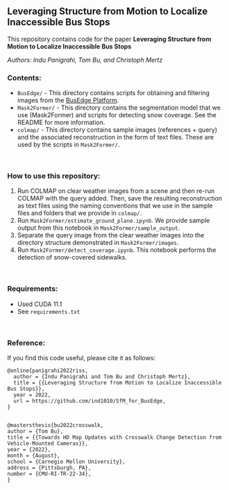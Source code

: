 ## Leveraging Structure from Motion to Localize Inaccessible Bus Stops
This repository contains code for the paper **Leveraging Structure from Motion to Localize Inaccessible Bus Stops**

*Authors: Indu Panigrahi, Tom Bu, and Christoph Mertz*
<br>

### Contents:
* ``BusEdge/`` - This directory contains scripts for obtaining and filtering images from the [BusEdge Platform](https://github.com/CanboYe/BusEdge).
* ``Mask2Former/`` - This directory contains the segmentation model that we use (Mask2Former) and scripts for detecting snow coverage. See the README for more information.
* ``colmap/`` - This directory contains sample images (references + query) and the associated reconstruction in the form of text files. These are used by the scripts in ``Mask2Former/``.
<br>

### How to use this repository:
1. Run COLMAP on clear weather images from a scene and then re-run COLMAP with the query added. Then, save the resulting reconstruction as text files using the naming conventions that we use in the sample files and folders that we provide in ``colmap/``.
2. Run ``Mask2Former/estimate_ground_plane.ipynb``. We provide sample output from this notebook in ``Mask2Former/sample_output``.
3. Separate the query image from the clear weather images into the directory structure demonstrated in ``Mask2Former/images``.
4. Run ``Mask2Former/detect_coverage.ipynb``. This notebook performs the detection of snow-covered sidewalks.
<br>

### Requirements:
* Used CUDA 11.1
* See ``requirements.txt``
<br>

### Reference:
If you find this code useful, please cite it as follows:
```
@online{panigrahi2022riss,
  author = {Indu Panigrahi and Tom Bu and Christoph Mertz},
  title = {{Leveraging Structure from Motion to Localize Inaccessible Bus Stops}},
  year = 2022,
  url = https://github.com/ind1010/SfM_for_BusEdge,
}


@mastersthesis{bu2022crosswalk,
author = {Tom Bu},
title = {{Towards HD Map Updates with Crosswalk Change Detection from Vehicle-Mounted Cameras}},
year = {2022},
month = {August},
school = {Carnegie Mellon University},
address = {Pittsburgh, PA},
number = {CMU-RI-TR-22-34},
}
```
